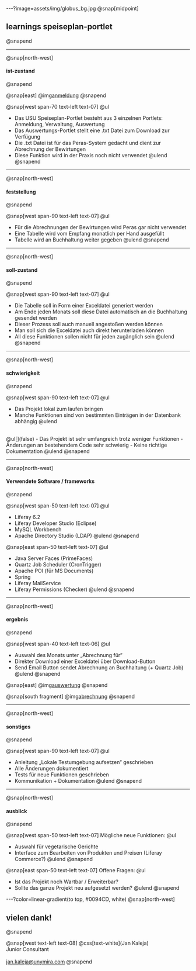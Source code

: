 ---?image=assets/img/globus_bg.jpg
@snap[midpoint]
## learnings speiseplan-portlet
@snapend

---
@snap[north-west]
#### ist-zustand
@snapend

@snap[east]
@img[anmeldung](assets/img/anmeldung.png)
@snapend

@snap[west span-70 text-left text-07]
@ul[](false)
- Das USU Speiseplan-Portlet besteht aus 3 einzelnen Portlets: Anmeldung, Verwaltung, Auswertung
- Das Auswertungs-Portlet stellt eine .txt Datei zum Download zur Verfügung
- Die .txt Datei ist für das Peras-System gedacht und dient zur Abrechnung der Bewirtungen
- Diese Funktion wird in der Praxis noch nicht verwendet
@ulend
@snapend

---
@snap[north-west]
#### feststellung
@snapend

@snap[west span-90 text-left text-07]
@ul[](false)
- Für die Abrechnungen der Bewirtungen wird Peras gar nicht verwendet
- Eine Tabelle wird vom Empfang monatlich per Hand ausgefüllt
- Tabelle wird an Buchhaltung weiter gegeben
@ulend
@snapend

---
@snap[north-west]
#### soll-zustand
@snapend

@snap[west span-90 text-left text-07]
@ul[](false)
- Die Tabelle soll in Form einer Exceldatei generiert werden
- Am Ende jeden Monats soll diese Datei automatisch an die Buchhaltung gesendet werden
- Dieser Prozess soll auch manuell angestoßen werden können
- Man soll sich die Exceldatei auch direkt herunterladen können
- All diese Funktionen sollen nicht für jeden zugänglich sein
@ulend
@snapend

---
@snap[north-west]
#### schwierigkeit
@snapend

@snap[west span-90 text-left text-07]
@ul[](false)
- Das Projekt lokal zum laufen bringen
- Manche Funktionen sind von bestimmten Einträgen in der Datenbank abhängig
@ulend
<br>
@ul[](false)
- Das Projekt ist sehr umfangreich trotz weniger Funktionen
- Änderungen an bestehendem Code sehr schwierig
- Keine richtige Dokumentation
@ulend
@snapend

---
@snap[north-west]
#### Verwendete Software / frameworks
@snapend

@snap[west span-50 text-left text-07]
@ul[](false)
- Liferay 6.2
- Liferay Developer Studio (Eclipse)
- MySQL Workbench
- Apache Directory Studio (LDAP)
@ulend
@snapend

@snap[east span-50 text-left text-07]
@ul[](false)
- Java Server Faces (PrimeFaces)
- Quartz Job Scheduler (CronTrigger)
- Apache POI (für MS Documents)
- Spring
- Liferay MailService
- Liferay Permissions (Checker)
@ulend
@snapend

---
@snap[north-west]
#### ergebnis
@snapend

@snap[west span-40 text-left text-06]
@ul[](false)
- Auswahl des Monats unter „Abrechnung für“
- Direkter Download einer Exceldatei über Download-Button
- Send Email Button sendet Abrechnung an Buchhaltung (+ Quartz Job)
@ulend
@snapend

@snap[east]
@img[auswertung](assets/img/auswertung.png)
@snapend

@snap[south fragment]
@img[abrechnung](assets/img/abrechnung.png)
@snapend

---
@snap[north-west]
#### sonstiges
@snapend

@snap[west span-90 text-left text-07]
@ul[](false)
- Anleitung „Lokale Testumgebung aufsetzen“ geschrieben
- Alle Änderungen dokumentiert
- Tests für neue Funktionen geschrieben
- Kommunikation + Dokumentation
@ulend
@snapend

---
@snap[north-west]
#### ausblick
@snapend

@snap[west span-50 text-left text-07]
Mögliche neue Funktionen:
@ul[](false)
- Auswahl für vegetarische Gerichte
- Interface zum Bearbeiten von Produkten und Preisen (Liferay Commerce?)
@ulend
@snapend

@snap[east span-50 text-left text-07]
Offene Fragen:
@ul[](false)
- Ist das Projekt noch Wartbar / Erweiterbar?
- Sollte das ganze Projekt neu aufgesetzt werden?
@ulend
@snapend

---?color=linear-gradient(to top, #0094CD, white)
@snap[north-west]
## vielen dank!
@snapend

@snap[west text-left text-08]
@css[text-white](Jan Kaleja)<br>
Junior Consultant<br>
<br>
jan.kaleja@unymira.com
@snapend
